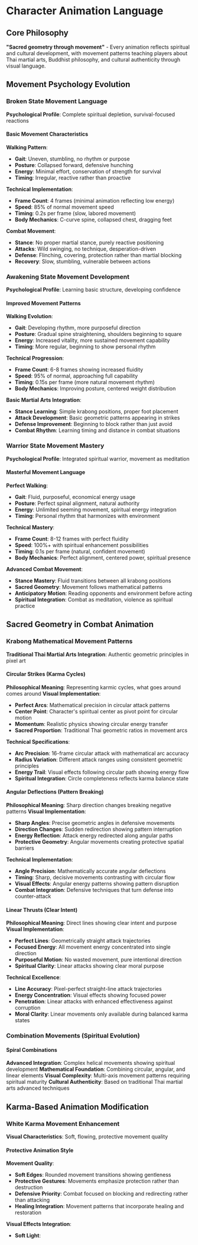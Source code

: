 # Character Animation Language

## Core Philosophy

**"Sacred geometry through movement"** - Every animation reflects spiritual and cultural development, with movement patterns teaching players about Thai martial arts, Buddhist philosophy, and cultural authenticity through visual language.

## Movement Psychology Evolution

### Broken State Movement Language
**Psychological Profile**: Complete spiritual depletion, survival-focused reactions

#### Basic Movement Characteristics
**Walking Pattern**:
- **Gait**: Uneven, stumbling, no rhythm or purpose
- **Posture**: Collapsed forward, defensive hunching
- **Energy**: Minimal effort, conservation of strength for survival
- **Timing**: Irregular, reactive rather than proactive

**Technical Implementation**:
- **Frame Count**: 4 frames (minimal animation reflecting low energy)
- **Speed**: 85% of normal movement speed
- **Timing**: 0.2s per frame (slow, labored movement)
- **Body Mechanics**: C-curve spine, collapsed chest, dragging feet

**Combat Movement**:
- **Stance**: No proper martial stance, purely reactive positioning
- **Attacks**: Wild swinging, no technique, desperation-driven
- **Defense**: Flinching, covering, protection rather than martial blocking
- **Recovery**: Slow, stumbling, vulnerable between actions

### Awakening State Movement Development
**Psychological Profile**: Learning basic structure, developing confidence

#### Improved Movement Patterns
**Walking Evolution**:
- **Gait**: Developing rhythm, more purposeful direction
- **Posture**: Gradual spine straightening, shoulders beginning to square
- **Energy**: Increased vitality, more sustained movement capability
- **Timing**: More regular, beginning to show personal rhythm

**Technical Progression**:
- **Frame Count**: 6-8 frames showing increased fluidity
- **Speed**: 95% of normal, approaching full capability
- **Timing**: 0.15s per frame (more natural movement rhythm)
- **Body Mechanics**: Improving posture, centered weight distribution

**Basic Martial Arts Integration**:
- **Stance Learning**: Simple krabong positions, proper foot placement
- **Attack Development**: Basic geometric patterns appearing in strikes
- **Defense Improvement**: Beginning to block rather than just avoid
- **Combat Rhythm**: Learning timing and distance in combat situations

### Warrior State Movement Mastery
**Psychological Profile**: Integrated spiritual warrior, movement as meditation

#### Masterful Movement Language
**Perfect Walking**:
- **Gait**: Fluid, purposeful, economical energy usage
- **Posture**: Perfect spinal alignment, natural authority
- **Energy**: Unlimited seeming movement, spiritual energy integration
- **Timing**: Personal rhythm that harmonizes with environment

**Technical Mastery**:
- **Frame Count**: 8-12 frames with perfect fluidity
- **Speed**: 100%+ with spiritual enhancement possibilities
- **Timing**: 0.1s per frame (natural, confident movement)
- **Body Mechanics**: Perfect alignment, centered power, spiritual presence

**Advanced Combat Movement**:
- **Stance Mastery**: Fluid transitions between all krabong positions
- **Sacred Geometry**: Movement follows mathematical patterns
- **Anticipatory Motion**: Reading opponents and environment before acting
- **Spiritual Integration**: Combat as meditation, violence as spiritual practice

## Sacred Geometry in Combat Animation

### Krabong Mathematical Movement Patterns
**Traditional Thai Martial Arts Integration**: Authentic geometric principles in pixel art

#### Circular Strikes (Karma Cycles)
**Philosophical Meaning**: Representing karmic cycles, what goes around comes around
**Visual Implementation**:
- **Perfect Arcs**: Mathematical precision in circular attack patterns
- **Center Point**: Character's spiritual center as pivot point for circular motion
- **Momentum**: Realistic physics showing circular energy transfer
- **Sacred Proportion**: Traditional Thai geometric ratios in movement arcs

**Technical Specifications**:
- **Arc Precision**: 16-frame circular attack with mathematical arc accuracy
- **Radius Variation**: Different attack ranges using consistent geometric principles
- **Energy Trail**: Visual effects following circular path showing energy flow
- **Spiritual Integration**: Circle completeness reflects karma balance state

#### Angular Deflections (Pattern Breaking)
**Philosophical Meaning**: Sharp direction changes breaking negative patterns
**Visual Implementation**:
- **Sharp Angles**: Precise geometric angles in defensive movements
- **Direction Changes**: Sudden redirection showing pattern interruption
- **Energy Reflection**: Attack energy redirected along angular paths
- **Protective Geometry**: Angular movements creating protective spatial barriers

**Technical Implementation**:
- **Angle Precision**: Mathematically accurate angular deflections
- **Timing**: Sharp, decisive movements contrasting with circular flow
- **Visual Effects**: Angular energy patterns showing pattern disruption
- **Combat Integration**: Defensive techniques that turn defense into counter-attack

#### Linear Thrusts (Clear Intent)
**Philosophical Meaning**: Direct lines showing clear intent and purpose
**Visual Implementation**:
- **Perfect Lines**: Geometrically straight attack trajectories
- **Focused Energy**: All movement energy concentrated into single direction
- **Purposeful Motion**: No wasted movement, pure intentional direction
- **Spiritual Clarity**: Linear attacks showing clear moral purpose

**Technical Excellence**:
- **Line Accuracy**: Pixel-perfect straight-line attack trajectories
- **Energy Concentration**: Visual effects showing focused power
- **Penetration**: Linear attacks with enhanced effectiveness against corruption
- **Moral Clarity**: Linear movements only available during balanced karma states

### Combination Movements (Spiritual Evolution)

#### Spiral Combinations
**Advanced Integration**: Complex helical movements showing spiritual development
**Mathematical Foundation**: Combining circular, angular, and linear elements
**Visual Complexity**: Multi-axis movement patterns requiring spiritual maturity
**Cultural Authenticity**: Based on traditional Thai martial arts advanced techniques

## Karma-Based Animation Modification

### White Karma Movement Enhancement
**Visual Characteristics**: Soft, flowing, protective movement quality

#### Protective Animation Style
**Movement Quality**:
- **Soft Edges**: Rounded movement transitions showing gentleness
- **Protective Gestures**: Movements emphasize protection rather than destruction
- **Defensive Priority**: Combat focused on blocking and redirecting rather than attacking
- **Healing Integration**: Movement patterns that incorporate healing and restoration

**Visual Effects Integration**:
- **Soft Light**: